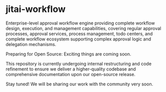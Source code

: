 # jitai-workflow
Enterprise-level approval workflow engine providing complete workflow design, execution, and management capabilities, covering regular approval processes, approval services, process management, todo centers, and complete workflow ecosystem supporting complex approval logic and delegation mechanisms.

Preparing for Open Source: Exciting things are coming soon.

This repository is currently undergoing internal restructuring and code refinement to ensure we deliver a higher-quality codebase and comprehensive documentation upon our open-source release.

Stay tuned! We will be sharing our work with the community very soon.
